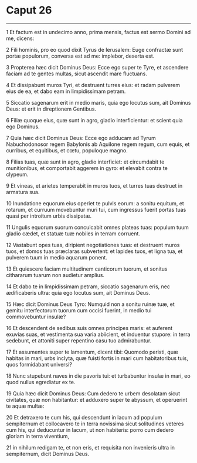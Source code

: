 # Caput 26

***

1 Et factum est in undecimo anno, prima mensis, factus est sermo Domini ad me, dicens:

2 Fili hominis, pro eo quod dixit Tyrus de Ierusalem: Euge confractæ sunt portæ populorum, conversa est ad me: implebor, deserta est.

3 Propterea hæc dicit Dominus Deus: Ecce ego super te Tyre, et ascendere faciam ad te gentes multas, sicut ascendit mare fluctuans.

4 Et dissipabunt muros Tyri, et destruent turres eius: et radam pulverem eius de ea, et dabo eam in limpidissimam petram.

5 Siccatio sagenarum erit in medio maris, quia ego locutus sum, ait Dominus Deus: et erit in direptionem Gentibus.

6 Filiæ quoque eius, quæ sunt in agro, gladio interficientur: et scient quia ego Dominus.

7 Quia hæc dicit Dominus Deus: Ecce ego adducam ad Tyrum Nabuchodonosor regem Babylonis ab Aquilone regem regum, cum equis, et curribus, et equitibus, et cœtu, populoque magno.

8 Filias tuas, quæ sunt in agro, gladio interficiet: et circumdabit te munitionibus, et comportabit aggerem in gyro: et elevabit contra te clypeum.

9 Et vineas, et arietes temperabit in muros tuos, et turres tuas destruet in armatura sua.

10 Inundatione equorum eius operiet te pulvis eorum: a sonitu equitum, et rotarum, et curruum movebuntur muri tui, cum ingressus fuerit portas tuas quasi per introitum urbis dissipatæ.

11 Ungulis equorum suorum conculcabit omnes plateas tuas: populum tuum gladio cædet, et statuæ tuæ nobiles in terram corruent.

12 Vastabunt opes tuas, diripient negotiationes tuas: et destruent muros tuos, et domos tuas præclaras subvertent: et lapides tuos, et ligna tua, et pulverem tuum in medio aquarum ponent.

13 Et quiescere faciam multitudinem canticorum tuorum, et sonitus cithararum tuarum non audietur amplius.

14 Et dabo te in limpidissimam petram, siccatio sagenarum eris, nec ædificaberis ultra: quia ego locutus sum, ait Dominus Deus.

15 Hæc dicit Dominus Deus Tyro: Numquid non a sonitu ruinæ tuæ, et gemitu interfectorum tuorum cum occisi fuerint, in medio tui commovebuntur insulæ?

16 Et descendent de sedibus suis omnes principes maris: et auferent exuvias suas, et vestimenta sua varia abiicient, et induentur stupore: in terra sedebunt, et attoniti super repentino casu tuo admirabuntur.

17 Et assumentes super te lamentum, dicent tibi: Quomodo peristi, quæ habitas in mari, urbs inclyta, quæ fuisti fortis in mari cum habitatoribus tuis, quos formidabant universi?

18 Nunc stupebunt naves in die pavoris tui: et turbabuntur insulæ in mari, eo quod nullus egrediatur ex te.

19 Quia hæc dicit Dominus Deus: Cum dedero te urbem desolatam sicut civitates, quæ non habitantur: et adduxero super te abyssum, et operuerint te aquæ multæ:

20 Et detraxero te cum his, qui descendunt in lacum ad populum sempiternum et collocavero te in terra novissima sicut solitudines veteres cum his, qui deducuntur in lacum, ut non habiteris: porro cum dedero gloriam in terra viventium,

21 in nihilum redigam te, et non eris, et requisita non invenieris ultra in sempiternum, dicit Dominus Deus.

